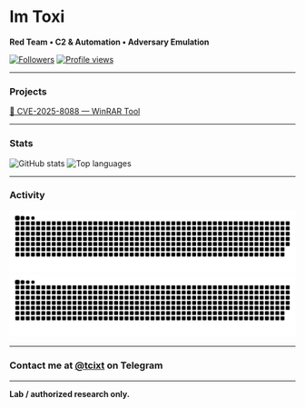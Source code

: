 # Im Toxi

**Red Team • C2 & Automation • Adversary Emulation**

[![Followers](https://img.shields.io/github/followers/onlytoxi?label=follow&style=flat-square)](https://github.com/onlytoxi)
[![Profile views](https://komarev.com/ghpvc/?username=onlytoxi&style=flat-square)](https://github.com/onlytoxi)

---

### Projects
[🔹 CVE-2025-8088 — WinRAR Tool](https://github.com/onlytoxi/CVE-2025-8088-Winrar-Tool)

---

### Stats
<p align="left">
  <img alt="GitHub stats" src="https://github-readme-stats.vercel.app/api?username=onlytoxi&show_icons=true&count_private=true&theme=tokyonight" />
  
  <img alt="Top languages" src="https://github-readme-stats.vercel.app/api/top-langs/?username=onlytoxi&layout=compact&theme=tokyonight" />
</p>

---

### Activity
![GitHub Snake Light](https://github.com/onlytoxi/onlytoxi/blob/output/github-contribution-grid-snake.svg#gh-light-mode-only)
![GitHub Snake dark](https://github.com/onlytoxi/onlytoxi/blob/output/github-contribution-grid-snake-dark.svg#gh-dark-mode-only)

---

### Contact me at [@tcixt](https://t.me/tcixt) on Telegram

---

**Lab / authorized research only.**
